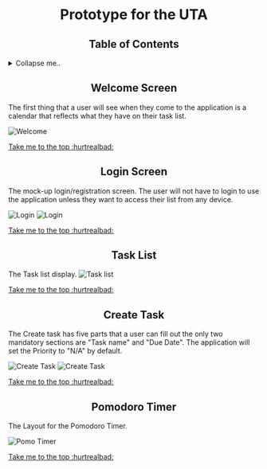 <h1 align="center">
Prototype for the UTA
</h1>




<h2 align="center">
Table of Contents
</h2>

<details>
<summary>Collapse me..</summary>

1. [Welcome Screen](https://github.com/jonathan-f-gomez/unnamed-time-application/blob/main/Prototype/README.MD#welcome-screen)
2. [Login Screen](https://github.com/jonathan-f-gomez/unnamed-time-application/blob/main/Prototype/README.MD#login-screen)
3. [Task List](https://github.com/jonathan-f-gomez/unnamed-time-application/blob/main/Prototype/README.MD#task-list)
4. [Create Task](https://github.com/jonathan-f-gomez/unnamed-time-application/blob/main/Prototype/README.MD#create-task)
5. [Pomodoro Timer](https://github.com/jonathan-f-gomez/unnamed-time-application/blob/main/Prototype/README.MD#pomodoro-timer)
6. [MVC Folders](https://github.com/jonathan-f-gomez/unnamed-time-application/tree/main/Prototype/MVC)
 
</details>


<h2 align="center">
Welcome Screen
</h2>
 
The first thing that a user will see when they come to the application is a calendar that reflects what they have on their task list.

![Welcome](https://github.com/jonathan-f-gomez/unnamed-time-application/blob/main/Prototype/Screenshots/Welcome.JPG)

[Take me to the top :hurtrealbad:](https://github.com/jonathan-f-gomez/unnamed-time-application/blob/main/Prototype/README.MD#prototype-for-the-uta)


<h2 align="center">
Login Screen
</h2>

The mock-up login/registration screen. The user will not have to login to use the application unless they want to access their list from any device.

![Login](https://github.com/jonathan-f-gomez/unnamed-time-application/blob/main/Prototype/Screenshots/Login.JPG)
![Login](https://github.com/jonathan-f-gomez/unnamed-time-application/blob/main/Prototype/Screenshots/Register.JPG)

[Take me to the top :hurtrealbad:](https://github.com/jonathan-f-gomez/unnamed-time-application/blob/main/Prototype/README.MD#prototype-for-the-uta)

<h2 align="center">
Task List
</h2>

The Task list display.
![Task list](https://github.com/jonathan-f-gomez/unnamed-time-application/blob/main/Prototype/Screenshots/Task_List_Preview.JPG)

[Take me to the top :hurtrealbad:](https://github.com/jonathan-f-gomez/unnamed-time-application/blob/main/Prototype/README.MD#prototype-for-the-uta)

<h2 align="center">
Create Task
</h2>

The Create task has five parts that a user can fill out the only two mandatory sections are "Task name" and "Due Date". The application will set the Priority to "N/A" by default.

![Create Task](https://github.com/jonathan-f-gomez/unnamed-time-application/blob/main/Prototype/Screenshots/Create_Task.JPG)
![Create Task](https://github.com/jonathan-f-gomez/unnamed-time-application/blob/main/Prototype/Screenshots/Create_Task_2.JPG)

[Take me to the top :hurtrealbad:](https://github.com/jonathan-f-gomez/unnamed-time-application/blob/main/Prototype/README.MD#prototype-for-the-uta)

<h2 align="center">
Pomodoro Timer
</h2>
The Layout for the Pomodoro Timer. 

![Pomo Timer](https://github.com/jonathan-f-gomez/unnamed-time-application/blob/main/Prototype/Screenshots/GoPomo.JPG)

[Take me to the top :hurtrealbad:](https://github.com/jonathan-f-gomez/unnamed-time-application/blob/main/Prototype/README.MD#prototype-for-the-uta)


